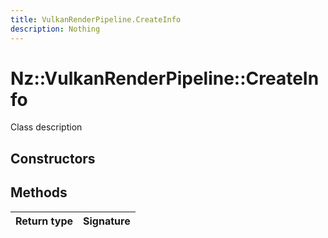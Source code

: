 ```yaml
---
title: VulkanRenderPipeline.CreateInfo
description: Nothing
---
```


# Nz::VulkanRenderPipeline::CreateInfo

Class description

## Constructors


## Methods

| Return type | Signature |
| ----------- | --------- |
